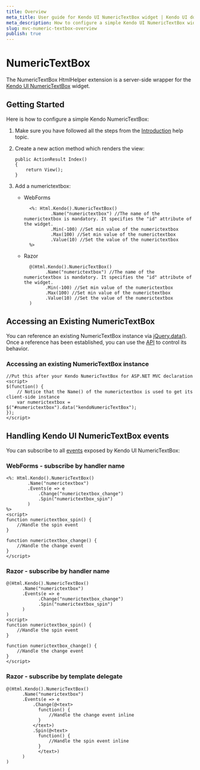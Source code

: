 ```yaml
---
title: Overview
meta_title: User guide for Kendo UI NumericTextBox widget | Kendo UI documentation
meta_description: How to configure a simple Kendo UI NumericTextBox widget, add NumericTextBox, handle events to control widget's behavior.
slug: mvc-numeric-textbox-overview
publish: true
---
```


# NumericTextBox

The NumericTextBox HtmlHelper extension is a server-side wrapper for the [Kendo UI NumericTextBox](/kendo-ui/api/web/numerictextbox) widget.

## Getting Started

Here is how to configure a simple Kendo NumericTextBox:

1.  Make sure you have followed all the steps from the [Introduction](/kendo-ui/getting-started/using-kendo-with/aspnet-mvc/introduction) help topic.

2.  Create a new action method which renders the view:

        public ActionResult Index()
        {
            return View();
        }
3.  Add a numerictextbox:
    - WebForms

            <%: Html.Kendo().NumericTextBox()
                    .Name("numerictextbox") //The name of the numerictextbox is mandatory. It specifies the "id" attribute of the widget.
                    .Min(-100) //Set min value of the numerictextbox
                    .Max(100) //Set min value of the numerictextbox
                    .Value(10) //Set the value of the numerictextbox
            %>
    - Razor

            @(Html.Kendo().NumericTextBox()
                  .Name("numerictextbox") //The name of the numerictextbox is mandatory. It specifies the "id" attribute of the widget.
                  .Min(-100) //Set min value of the numerictextbox
                  .Max(100) //Set min value of the numerictextbox
                  .Value(10) //Set the value of the numerictextbox
            )

## Accessing an Existing NumericTextBox

You can reference an existing NumericTextBox instance via [jQuery.data()](http://api.jquery.com/jQuery.data/).
Once a reference has been established, you can use the [API](/kendo-ui/api/web/numerictextbox#methods) to control its behavior.


### Accessing an existing NumericTextBox instance

    //Put this after your Kendo NumericTextBox for ASP.NET MVC declaration
    <script>
    $(function() {
        // Notice that the Name() of the numerictextbox is used to get its client-side instance
        var numerictextbox = $("#numerictextbox").data("kendoNumericTextBox");
    });
    </script>


## Handling Kendo UI NumericTextBox events

You can subscribe to all [events](/kendo-ui/api/web/numerictextbox#events) exposed by Kendo UI NumericTextBox:

### WebForms - subscribe by handler name

    <%: Html.Kendo().NumericTextBox()
            .Name("numerictextbox")
            .Events(e => e
                .Change("numerictextbox_change")
                .Spin("numerictextbox_spin")
            )
    %>
    <script>
    function numerictextbox_spin() {
        //Handle the spin event
    }

    function numerictextbox_change() {
        //Handle the change event
    }
    </script>


### Razor - subscribe by handler name

    @(Html.Kendo().NumericTextBox()
          .Name("numerictextbox")
          .Events(e => e
                .Change("numerictextbox_change")
                .Spin("numerictextbox_spin")
          )
    )
    <script>
    function numerictextbox_spin() {
        //Handle the spin event
    }

    function numerictextbox_change() {
        //Handle the change event
    }
    </script>


### Razor - subscribe by template delegate

    @(Html.Kendo().NumericTextBox()
          .Name("numerictextbox")
          .Events(e => e
              .Change(@<text>
                function() {
                    //Handle the change event inline
                }
              </text>)
              .Spin(@<text>
                function() {
                    //Handle the spin event inline
                }
                </text>)
          )
    )


